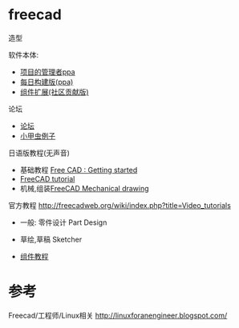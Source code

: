 # freecad

造型

软件本体:

* [项目的管理者ppa](https://launchpad.net/~freecad-maintainers)
* [每日构建版(ppa)](https://launchpad.net/~freecad-maintainers/+archive/ubuntu/freecad-daily)
* [组件扩展(社区贡献版)](https://launchpad.net/~freecad-community/+archive/ubuntu/ppa)

论坛

* [论坛](http://forum.freecadweb.org/viewforum.php?f=8)
* [小甲虫例子](https://github.com/bq/printbots/tree/master/Beetle)

日语版教程(无声音)

* 基础教程 [Free CAD : Getting started](https://www.youtube.com/playlist?list=PLHm_82X7K9BXbDlxazQOWmThZQxq2vJiC)
* [FreeCAD tutorial](https://www.youtube.com/playlist?list=PLHm_82X7K9BUo-XxOYDpFW3lL5qkWpNlX)
* 机械,组装[FreeCAD Mechanical drawing](https://www.youtube.com/playlist?list=PLHm_82X7K9BVMNNgSwvwT1TnSAxIPpzTS)

官方教程 http://freecadweb.org/wiki/index.php?title=Video_tutorials

* 一般: 零件设计 Part Design
* 草绘,草稿 Sketcher

* [组件教程](https://www.youtube.com/watch?v=swz5iZum4Y0&index=5&list=PLHm_82X7K9BVMNNgSwvwT1TnSAxIPpzTS)

# 参考

Freecad/工程师/Linux相关
http://linuxforanengineer.blogspot.com/
